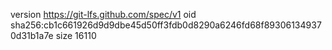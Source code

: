 version https://git-lfs.github.com/spec/v1
oid sha256:cb1c661926d9d9dbe45d50ff3fdb0d8290a6246fd68f893061349370d31b1a7e
size 16110
